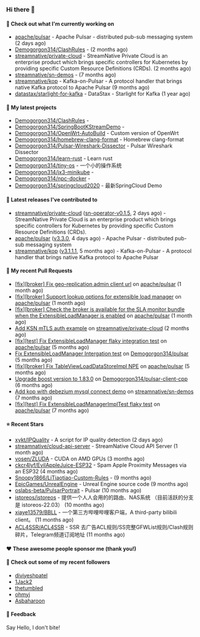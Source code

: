### Hi there 👋

#### 👷 Check out what I'm currently working on

- [apache/pulsar](https://github.com/apache/pulsar) - Apache Pulsar - distributed pub-sub messaging system (2 days ago)
- [Demogorgon314/ClashRules](https://github.com/Demogorgon314/ClashRules) -  (2 months ago)
- [streamnative/private-cloud](https://github.com/streamnative/private-cloud) - StreamNative Private Cloud is an enterprise product which brings specific controllers for Kubernetes by providing specific Custom Resource Definitions (CRDs). (2 months ago)
- [streamnative/sn-demos](https://github.com/streamnative/sn-demos) -  (7 months ago)
- [streamnative/kop](https://github.com/streamnative/kop) - Kafka-on-Pulsar - A protocol handler that brings native Kafka protocol to Apache Pulsar (9 months ago)
- [datastax/starlight-for-kafka](https://github.com/datastax/starlight-for-kafka) - DataStax - Starlight for Kafka (1 year ago)

#### 🌱 My latest projects

- [Demogorgon314/ClashRules](https://github.com/Demogorgon314/ClashRules) - 
- [Demogorgon314/SpringBootKStreamDemo](https://github.com/Demogorgon314/SpringBootKStreamDemo) - 
- [Demogorgon314/OpenWrt-AutoBuild](https://github.com/Demogorgon314/OpenWrt-AutoBuild) - Custom version of OpenWrt
- [Demogorgon314/homebrew-clang-format](https://github.com/Demogorgon314/homebrew-clang-format) - Homebrew clang-format
- [Demogorgon314/Pulsar-Wireshark-Dissector](https://github.com/Demogorgon314/Pulsar-Wireshark-Dissector) - Pulsar Wireshark Dissector
- [Demogorgon314/learn-rust](https://github.com/Demogorgon314/learn-rust) - Learn rust
- [Demogorgon314/tiny-os](https://github.com/Demogorgon314/tiny-os) - 一个小的操作系统
- [Demogorgon314/jx3-minikube](https://github.com/Demogorgon314/jx3-minikube) - 
- [Demogorgon314/npc-docker](https://github.com/Demogorgon314/npc-docker) - 
- [Demogorgon314/springcloud2020](https://github.com/Demogorgon314/springcloud2020) - 最新SpringCloud Demo

#### 🔭 Latest releases I've contributed to

- [streamnative/private-cloud](https://github.com/streamnative/private-cloud) ([sn-operator-v0.1.5](https://github.com/streamnative/private-cloud/releases/tag/sn-operator-v0.1.5), 2 days ago) - StreamNative Private Cloud is an enterprise product which brings specific controllers for Kubernetes by providing specific Custom Resource Definitions (CRDs).
- [apache/pulsar](https://github.com/apache/pulsar) ([v3.3.0](https://github.com/apache/pulsar/releases/tag/v3.3.0), 4 days ago) - Apache Pulsar - distributed pub-sub messaging system
- [streamnative/kop](https://github.com/streamnative/kop) ([v3.1.1.1](https://github.com/streamnative/kop/releases/tag/v3.1.1.1), 5 months ago) - Kafka-on-Pulsar - A protocol handler that brings native Kafka protocol to Apache Pulsar

#### 🔨 My recent Pull Requests

- [[fix][broker] Fix geo-replication admin client url](https://github.com/apache/pulsar/pull/22584) on [apache/pulsar](https://github.com/apache/pulsar) (1 month ago)
- [[fix][broker] Support lookup options for extensible load manager](https://github.com/apache/pulsar/pull/22487) on [apache/pulsar](https://github.com/apache/pulsar) (1 month ago)
- [[fix][broker] Check the broker is available for the SLA monitor bundle when the ExtensibleLoadManager is enabled](https://github.com/apache/pulsar/pull/22485) on [apache/pulsar](https://github.com/apache/pulsar) (1 month ago)
- [Add KSN mTLS auth example](https://github.com/streamnative/private-cloud/pull/33) on [streamnative/private-cloud](https://github.com/streamnative/private-cloud) (2 months ago)
- [[fix][test] Fix ExtensibleLoadManager flaky integration test](https://github.com/apache/pulsar/pull/21799) on [apache/pulsar](https://github.com/apache/pulsar) (5 months ago)
- [Fix ExtensibleLoadManager Intergation test](https://github.com/Demogorgon314/pulsar/pull/17) on [Demogorgon314/pulsar](https://github.com/Demogorgon314/pulsar) (5 months ago)
- [[fix][broker] Fix TableViewLoadDataStoreImpl NPE](https://github.com/apache/pulsar/pull/21777) on [apache/pulsar](https://github.com/apache/pulsar) (5 months ago)
- [Upgrade boost version to 1.83.0](https://github.com/Demogorgon314/pulsar-client-cpp/pull/4) on [Demogorgon314/pulsar-client-cpp](https://github.com/Demogorgon314/pulsar-client-cpp) (6 months ago)
- [Add kop with debezium mysql connect demo](https://github.com/streamnative/sn-demos/pull/10) on [streamnative/sn-demos](https://github.com/streamnative/sn-demos) (7 months ago)
- [[fix][test] Fix ExtensibleLoadManagerImplTest flaky test](https://github.com/apache/pulsar/pull/21479) on [apache/pulsar](https://github.com/apache/pulsar) (7 months ago)

#### ⭐ Recent Stars

- [xykt/IPQuality](https://github.com/xykt/IPQuality) - A script for IP quality detection (2 days ago)
- [streamnative/cloud-api-server](https://github.com/streamnative/cloud-api-server) - StreamNative Cloud API Server (1 month ago)
- [vosen/ZLUDA](https://github.com/vosen/ZLUDA) - CUDA on AMD GPUs (3 months ago)
- [ckcr4lyf/EvilAppleJuice-ESP32](https://github.com/ckcr4lyf/EvilAppleJuice-ESP32) - Spam Apple Proximity Messages via an ESP32 (4 months ago)
- [Snoopy1866/LiTiaotiao-Custom-Rules](https://github.com/Snoopy1866/LiTiaotiao-Custom-Rules) -  (9 months ago)
- [EpicGames/UnrealEngine](https://github.com/EpicGames/UnrealEngine) - Unreal Engine source code (9 months ago)
- [oslabs-beta/PulsarPortrait](https://github.com/oslabs-beta/PulsarPortrait) - Pulsar (10 months ago)
- [istoreos/istoreos](https://github.com/istoreos/istoreos) - 提供一个人人会用的的路由、NAS系统 （目前活跃的分支是 istoreos-22.03） (10 months ago)
- [xiaye13579/BBLL](https://github.com/xiaye13579/BBLL) - 一个第三方哔哩哔哩客户端，A third-party bilibili client。 (11 months ago)
- [ACL4SSR/ACL4SSR](https://github.com/ACL4SSR/ACL4SSR) - SSR 去广告ACL规则/SS完整GFWList规则/Clash规则碎片，Telegram频道订阅地址 (11 months ago)

#### ❤️ These awesome people sponsor me (thank you!)


#### 👯 Check out some of my recent followers

- [diviyeshpatel](https://github.com/diviyeshpatel)
- [1Jack2](https://github.com/1Jack2)
- [thetumbled](https://github.com/thetumbled)
- [ohmyj](https://github.com/ohmyj)
- [Asbaharoon](https://github.com/Asbaharoon)

#### 💬 Feedback

Say Hello, I don't bite!

